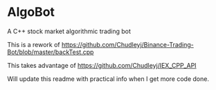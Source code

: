 # AlgoBot
A C++ stock market algorithmic trading bot


This is a rework of https://github.com/Chudleyj/Binance-Trading-Bot/blob/master/backTest.cpp 

This takes advantage of https://github.com/Chudleyj/IEX_CPP_API

Will update this readme with practical info when I get more code done. 
